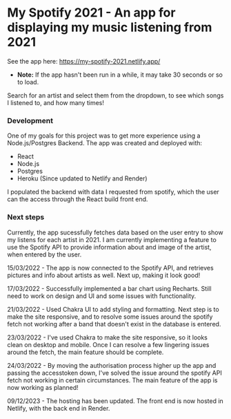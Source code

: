 # My Spotify 2021 - An app for displaying my music listening from 2021

See the app here: https://my-spotify-2021.netlify.app/

- **Note:** If the app hasn't been run in a while, it may take 30 seconds or so to load.

Search for an artist and select them from the dropdown, to see which songs I listened to, and how many times!

### Development

One of my goals for this project was to get more experience using a Node.js/Postgres Backend. The app was created and deployed with:

- React
- Node.js
- Postgres
- Heroku (Since updated to Netlify and Render)

I populated the backend with data I requested from spotify, which the user can the access through the React build front end.

### Next steps

Currently, the app sucessfully fetches data based on the user entry to show my listens for each artist in 2021. I am currently implementing a feature to use the Spotify API to provide information about and image of the artist, when entered by the user.

15/03/2022 - The app is now connected to the Spotify API, and retrieves pictures and info about artists as well. Next up, making it look good!

17/03/2022 - Successfully implemented a bar chart using Recharts. Still need to work on design and UI and some issues with functionality.

21/03/2022 - Used Chakra UI to add styling and formatting. Next step is to make the site responsive, and to resolve some issues around the spotify fetch not working after a band that doesn't exist in the database is entered.

23/03/2022 - I've used Chakra to make the site responsive, so it looks clean on desktop and mobile. Once I can resolve a few lingering issues around the fetch, the main feature should be complete.

24/03/2022 - By moving the authorisation process higher up the app and passing the accesstoken down, I've solved the issue around the spotify API fetch not working in certain circumstances. The main feature of the app is now working as planned!

09/12/2023 - The hosting has been updated. The front end is now hosted in Netlify, with the back end in Render.
